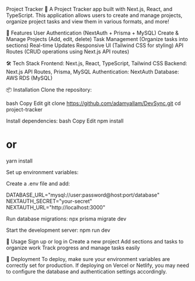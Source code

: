 Project Tracker 📌
A Project Tracker app built with Next.js, React, and TypeScript. This application allows users to create and manage projects, organize project tasks and view them in various formats, and more!

🚀 Features
User Authentication (NextAuth + Prisma + MySQL)
Create & Manage Projects (Add, edit, delete)
Task Management (Organize tasks into sections)
Real-time Updates
Responsive UI (Tailwind CSS for styling)
API Routes (CRUD operations using Next.js API routes)

🛠️ Tech Stack
Frontend: Next.js, React, TypeScript, Tailwind CSS
Backend: Next.js API Routes, Prisma, MySQL
Authentication: NextAuth
Database: AWS RDS (MySQL)

📦 Installation
Clone the repository:

bash
Copy
Edit
git clone https://github.com/adamyallam/DevSync.git
cd project-tracker

Install dependencies:
bash
Copy
Edit
npm install
# or
yarn install

Set up environment variables:

Create a .env file and add:

DATABASE_URL="mysql://user:password@host:port/database"
NEXTAUTH_SECRET="your-secret"
NEXTAUTH_URL="http://localhost:3000"

Run database migrations:
npx prisma migrate dev

Start the development server:
npm run dev

🔧 Usage
Sign up or log in
Create a new project
Add sections and tasks to organize work
Track progress and manage tasks easily

🚀 Deployment
To deploy, make sure your environment variables are correctly set for production. If deploying on Vercel or Netlify, you may need to configure the database and authentication settings accordingly.
